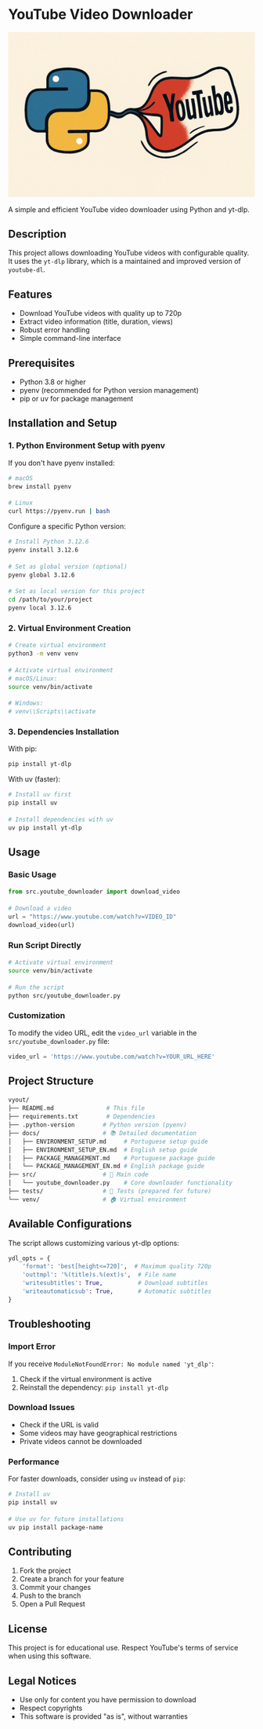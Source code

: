 # YouTube Video Downloader

![Python Youtube downloader](assets/pythonYout.png)

A simple and efficient YouTube video downloader using Python and yt-dlp.

## Description

This project allows downloading YouTube videos with configurable quality. It uses the `yt-dlp` library, which is a maintained and improved version of `youtube-dl`.

## Features

- Download YouTube videos with quality up to 720p
- Extract video information (title, duration, views)
- Robust error handling
- Simple command-line interface

## Prerequisites

- Python 3.8 or higher
- pyenv (recommended for Python version management)
- pip or uv for package management

## Installation and Setup

### 1. Python Environment Setup with pyenv

If you don't have pyenv installed:

```bash
# macOS
brew install pyenv

# Linux
curl https://pyenv.run | bash
```

Configure a specific Python version:

```bash
# Install Python 3.12.6
pyenv install 3.12.6

# Set as global version (optional)
pyenv global 3.12.6

# Set as local version for this project
cd /path/to/your/project
pyenv local 3.12.6
```

### 2. Virtual Environment Creation

```bash
# Create virtual environment
python3 -m venv venv

# Activate virtual environment
# macOS/Linux:
source venv/bin/activate

# Windows:
# venv\\Scripts\\activate
```

### 3. Dependencies Installation

With pip:

```bash
pip install yt-dlp
```

With uv (faster):

```bash
# Install uv first
pip install uv

# Install dependencies with uv
uv pip install yt-dlp
```

## Usage

### Basic Usage

```python
from src.youtube_downloader import download_video

# Download a video
url = "https://www.youtube.com/watch?v=VIDEO_ID"
download_video(url)
```

### Run Script Directly

```bash
# Activate virtual environment
source venv/bin/activate

# Run the script
python src/youtube_downloader.py
```

### Customization

To modify the video URL, edit the `video_url` variable in the `src/youtube_downloader.py` file:

```python
video_url = 'https://www.youtube.com/watch?v=YOUR_URL_HERE'
```

## Project Structure

```bash
vyout/
├── README.md               # This file
├── requirements.txt        # Dependencies
├── .python-version        # Python version (pyenv)
├── docs/                  # 📚 Detailed documentation
│   ├── ENVIRONMENT_SETUP.md     # Portuguese setup guide
│   ├── ENVIRONMENT_SETUP_EN.md  # English setup guide
│   ├── PACKAGE_MANAGEMENT.md    # Portuguese package guide
│   └── PACKAGE_MANAGEMENT_EN.md # English package guide
├── src/                   # 🎯 Main code
│   └── youtube_downloader.py    # Core downloader functionality
├── tests/                 # 🧪 Tests (prepared for future)
└── venv/                  # 🏠 Virtual environment
```

## Available Configurations

The script allows customizing various yt-dlp options:

```python
ydl_opts = {
    'format': 'best[height<=720]',  # Maximum quality 720p
    'outtmpl': '%(title)s.%(ext)s',  # File name
    'writesubtitles': True,          # Download subtitles
    'writeautomaticsub': True,       # Automatic subtitles
}
```

## Troubleshooting

### Import Error

If you receive `ModuleNotFoundError: No module named 'yt_dlp'`:

1. Check if the virtual environment is active
2. Reinstall the dependency: `pip install yt-dlp`

### Download Issues

- Check if the URL is valid
- Some videos may have geographical restrictions
- Private videos cannot be downloaded

### Performance

For faster downloads, consider using `uv` instead of `pip`:

```bash
# Install uv
pip install uv

# Use uv for future installations
uv pip install package-name
```

## Contributing

1. Fork the project
2. Create a branch for your feature
3. Commit your changes
4. Push to the branch
5. Open a Pull Request

## License

This project is for educational use. Respect YouTube's terms of service when using this software.

## Legal Notices

- Use only for content you have permission to download
- Respect copyrights
- This software is provided "as is", without warranties
